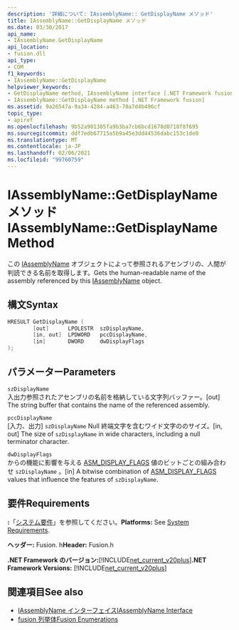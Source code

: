 ```yaml
---
description: '詳細について: IAssemblyName:: GetDisplayName メソッド'
title: IAssemblyName::GetDisplayName メソッド
ms.date: 03/30/2017
api_name:
- IAssemblyName.GetDisplayName
api_location:
- fusion.dll
api_type:
- COM
f1_keywords:
- IAssemblyName::GetDisplayName
helpviewer_keywords:
- GetDisplayName method, IAssemblyName interface [.NET Framework fusion]
- IAssemblyName::GetDisplayName method [.NET Framework fusion]
ms.assetid: 9a26547a-9a34-4284-a463-78a7d4b496cf
topic_type:
- apiref
ms.openlocfilehash: 9b52a901385fa9b3ba7cb6bcd1678d0718f8f695
ms.sourcegitcommit: ddf7edb67715a5b9a45e3dd44536dabc153c1de0
ms.translationtype: MT
ms.contentlocale: ja-JP
ms.lasthandoff: 02/06/2021
ms.locfileid: "99760759"
---
```

# <a name="iassemblynamegetdisplayname-method"></a><span data-ttu-id="6d018-103">IAssemblyName::GetDisplayName メソッド</span><span class="sxs-lookup"><span data-stu-id="6d018-103">IAssemblyName::GetDisplayName Method</span></span>

<span data-ttu-id="6d018-104">この [IAssemblyName](iassemblyname-interface.md) オブジェクトによって参照されるアセンブリの、人間が判読できる名前を取得します。</span><span class="sxs-lookup"><span data-stu-id="6d018-104">Gets the human-readable name of the assembly referenced by this [IAssemblyName](iassemblyname-interface.md) object.</span></span>  
  
## <a name="syntax"></a><span data-ttu-id="6d018-105">構文</span><span class="sxs-lookup"><span data-stu-id="6d018-105">Syntax</span></span>  
  
```cpp  
HRESULT GetDisplayName (  
        [out]      LPOLESTR  szDisplayName,  
        [in, out]  LPDWORD   pccDisplayName,  
        [in]       DWORD     dwDisplayFlags  
);  
```  
  
## <a name="parameters"></a><span data-ttu-id="6d018-106">パラメーター</span><span class="sxs-lookup"><span data-stu-id="6d018-106">Parameters</span></span>  

 `szDisplayName`  
 <span data-ttu-id="6d018-107">入出力参照されたアセンブリの名前を格納している文字列バッファー。</span><span class="sxs-lookup"><span data-stu-id="6d018-107">[out] The string buffer that contains the name of the referenced assembly.</span></span>  
  
 `pccDisplayName`  
 <span data-ttu-id="6d018-108">[入力、出力] `szDisplayName` Null 終端文字を含むワイド文字ののサイズ。</span><span class="sxs-lookup"><span data-stu-id="6d018-108">[in, out] The size of `szDisplayName` in wide characters, including a null terminator character.</span></span>  
  
 `dwDisplayFlags`  
 <span data-ttu-id="6d018-109">からの機能に影響を与える [ASM_DISPLAY_FLAGS](asm-display-flags-enumeration.md) 値のビットごとの組み合わせ `szDisplayName` 。</span><span class="sxs-lookup"><span data-stu-id="6d018-109">[in] A bitwise combination of [ASM_DISPLAY_FLAGS](asm-display-flags-enumeration.md) values that influence the features of `szDisplayName`.</span></span>  
  
## <a name="requirements"></a><span data-ttu-id="6d018-110">要件</span><span class="sxs-lookup"><span data-stu-id="6d018-110">Requirements</span></span>  

 <span data-ttu-id="6d018-111">**:**「[システム要件](../../get-started/system-requirements.md)」を参照してください。</span><span class="sxs-lookup"><span data-stu-id="6d018-111">**Platforms:** See [System Requirements](../../get-started/system-requirements.md).</span></span>  
  
 <span data-ttu-id="6d018-112">**ヘッダー:** Fusion. h</span><span class="sxs-lookup"><span data-stu-id="6d018-112">**Header:** Fusion.h</span></span>  
  
 <span data-ttu-id="6d018-113">**.NET Framework のバージョン:**[!INCLUDE[net_current_v20plus](../../../../includes/net-current-v20plus-md.md)]</span><span class="sxs-lookup"><span data-stu-id="6d018-113">**.NET Framework Versions:** [!INCLUDE[net_current_v20plus](../../../../includes/net-current-v20plus-md.md)]</span></span>  
  
## <a name="see-also"></a><span data-ttu-id="6d018-114">関連項目</span><span class="sxs-lookup"><span data-stu-id="6d018-114">See also</span></span>

- [<span data-ttu-id="6d018-115">IAssemblyName インターフェイス</span><span class="sxs-lookup"><span data-stu-id="6d018-115">IAssemblyName Interface</span></span>](iassemblyname-interface.md)
- [<span data-ttu-id="6d018-116">fusion 列挙体</span><span class="sxs-lookup"><span data-stu-id="6d018-116">Fusion Enumerations</span></span>](fusion-enumerations.md)
